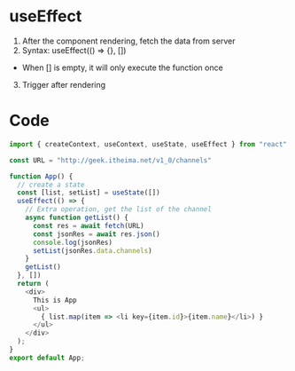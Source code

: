 # useEffect
1. After the component rendering, fetch the data from server
2. Syntax:   useEffect(() => {}, [])
- When [] is empty, it will only execute the function once
3. Trigger after rendering

# Code
```JavaScript
import { createContext, useContext, useState, useEffect } from "react"

const URL = "http://geek.itheima.net/v1_0/channels"

function App() { 
  // create a state
  const [list, setList] = useState([])
  useEffect(() => {
    // Extra operation, get the list of the channel
    async function getList() {
      const res = await fetch(URL)
      const jsonRes = await res.json()
      console.log(jsonRes)
      setList(jsonRes.data.channels)
    }
    getList()
  }, [])
  return (
    <div>
      This is App
      <ul>
        { list.map(item => <li key={item.id}>{item.name}</li>) }
      </ul>
    </div>
  );
}
export default App;
```